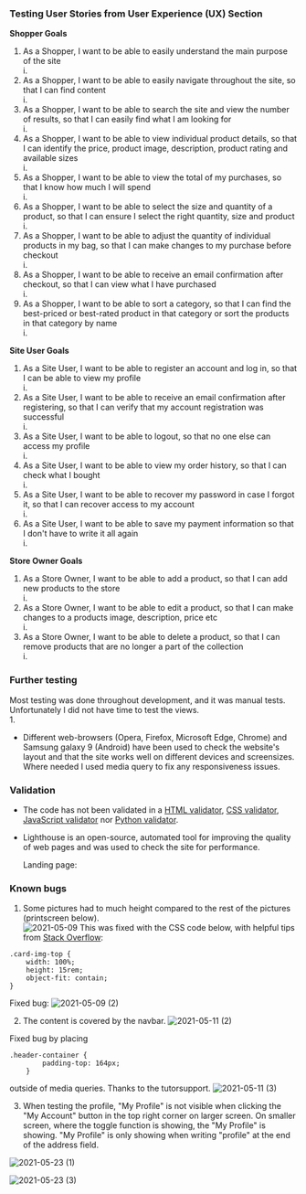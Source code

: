 ### Testing User Stories from User Experience (UX) Section
**Shopper Goals**    
1. As a Shopper, I want to be able to easily understand the main purpose of the site    
    i.
2. As a Shopper, I want to be able to easily navigate throughout the site, so that I can find content   
    i.
3. As a Shopper, I want to be able to search the site and view the number of results, so that I can easily find what I am looking for   
    i.
4. As a Shopper, I want to be able to view individual product details, so that I can identify the price, product image, description, product rating and available sizes  
    i.
5. As a Shopper, I want to be able to view the total of my purchases, so that I know how much I will spend     
    i.
6. As a Shopper, I want to be able to select the size and quantity of a product, so that I can ensure I select the right quantity, size and product     
    i.
7. As a Shopper, I want to be able to adjust the quantity of individual products in my bag, so that I can make changes to my purchase before checkout     
    i.
8. As a Shopper, I want to be able to receive an email confirmation after checkout, so that I can view what I have purchased     
    i.
9. As a Shopper, I want to be able to sort a category, so that I can find the best-priced or best-rated product in that category or sort the products in that category by name    
    i.
 
**Site User Goals**   
1. As a Site User, I want to be able to register an account and log in, so that I can be able to view my profile    
    i. 
2. As a Site User, I want to be able to receive an email confirmation after registering, so that I can verify that my account registration was successful     
    i.
3. As a Site User, I want to be able to logout, so that no one else can access my profile      
    i.
4. As a Site User, I want to be able to view my order history, so that I can check what I bought     
    i.
5. As a Site User, I want to be able to recover my password in case I forgot it, so that I can recover access to my account       
    i.
6. As a Site User, I want to be able to save my payment information so that I don't have to write it all again    
    i.

**Store Owner Goals**
1. As a Store Owner, I want to be able to add a product, so that I can add new products to the store    
    i.
2. As a Store Owner, I want to be able to edit a product, so that I can make changes to a products image, description, price etc      
    i.        
3. As a Store Owner, I want to be able to delete a product, so that I can remove products that are no longer a part of the collection   
    i.

### Further testing    
Most testing was done throughout development, and it was manual tests. Unfortunately I did not have time to test the views.  
1. 


* Different web-browsers (Opera, Firefox, Microsoft Edge, Chrome) and Samsung galaxy 9 (Android) have been used to check the website's 
    layout and that the site works well on different devices and screensizes. Where needed I used media query to fix any responsiveness issues.


### Validation 

* The code has not been validated in a [HTML validator](https://validator.w3.org/#validate_by_input), [CSS validator](https://jigsaw.w3.org/css-validator/#validate_by_input), 
    [JavaScript validator](https://jshint.com/) nor [Python validator](http://pep8online.com/).

* Lighthouse is an open-source, automated tool for improving the quality of web pages and was used to check the site for performance.
    
    Landing page:
    ![]()

    
### Known bugs    

1. Some pictures had to much height compared to the rest of the pictures (printscreen below).     
![2021-05-09](https://user-images.githubusercontent.com/60824715/117582974-0adadb00-b105-11eb-8430-a4d65c8f3032.png)
This was fixed with the CSS code below, with helpful tips from [Stack Overflow](https://stackoverflow.com/questions/37287153/how-to-get-images-in-bootstraps-card-to-be-the-same-height-width): 
```   
.card-img-top {   
    width: 100%;   
    height: 15rem;   
    object-fit: contain;   
}
```     
Fixed bug:
![2021-05-09 (2)](https://user-images.githubusercontent.com/60824715/117582981-1201e900-b105-11eb-9d7a-86bdf760eaf5.png)

2. The content is covered by the navbar.
![2021-05-11 (2)](https://user-images.githubusercontent.com/60824715/117833357-9162fa00-b276-11eb-9394-b9eaad9a2969.png)

Fixed bug by placing 
``` 
.header-container {
        padding-top: 164px;
    }
```
outside of media queries. Thanks to the tutorsupport.
![2021-05-11 (3)](https://user-images.githubusercontent.com/60824715/117838947-0f290480-b27b-11eb-9ad8-003830716a67.png)

3. When testing the profile, "My Profile" is not visible when clicking the "My Account" button in the top right corner on larger screen. On smaller screen, 
where the toggle function is showing, the "My Profile" is showing. "My Profile" is only showing when writing "profile" at the end 
of the address field.

![2021-05-23 (1)](https://user-images.githubusercontent.com/60824715/119258770-74f68400-bbcb-11eb-9414-e96f1770760c.png)

![2021-05-23 (3)](https://user-images.githubusercontent.com/60824715/119258859-cacb2c00-bbcb-11eb-8a71-c68983f9b9f6.png)

